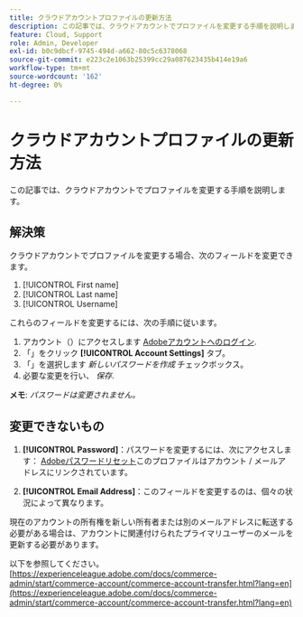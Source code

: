 ```yaml
---
title: クラウドアカウントプロファイルの更新方法
description: この記事では、クラウドアカウントでプロファイルを変更する手順を説明します。
feature: Cloud, Support
role: Admin, Developer
exl-id: b0c9dbcf-9745-494d-a662-80c5c6378068
source-git-commit: e223c2e1063b25399cc29a087623435b414e19a6
workflow-type: tm+mt
source-wordcount: '162'
ht-degree: 0%

---
```


# クラウドアカウントプロファイルの更新方法

この記事では、クラウドアカウントでプロファイルを変更する手順を説明します。

## 解決策

クラウドアカウントでプロファイルを変更する場合、次のフィールドを変更できます。

1. [!UICONTROL First name]
1. [!UICONTROL Last name]
1. [!UICONTROL Username]

これらのフィールドを変更するには、次の手順に従います。

1. アカウント（）にアクセスします [Adobeアカウントへのログイン](https://accounts.magento.cloud).
1. 「」をクリック **[!UICONTROL Account Settings]** タブ。
1. 「」を選択します *新しいパスワードを作成* チェックボックス。
1. 必要な変更を行い、 *保存*.

**メモ**: *パスワードは変更されません。*

## 変更できないもの

1. **[!UICONTROL Password]**：パスワードを変更するには、次にアクセスします： [Adobeパスワードリセット](https://account.adobe.com/)このプロファイルはアカウント / メールアドレスにリンクされています。

1. **[!UICONTROL Email Address]**：このフィールドを変更するのは、個々の状況によって異なります。

現在のアカウントの所有権を新しい所有者または別のメールアドレスに転送する必要がある場合は、アカウントに関連付けられたプライマリユーザーのメールを更新する必要があります。

以下を参照してください。 [https://experienceleague.adobe.com/docs/commerce-admin/start/commerce-account/commerce-account-transfer.html?lang=en](https://experienceleague.adobe.com/docs/commerce-admin/start/commerce-account/commerce-account-transfer.html?lang=en)
